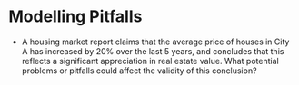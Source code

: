 # Modelling Pitfalls

- A housing market report claims that the average price of houses in City A has increased by 20% over the last 5 years, and concludes that this reflects a significant appreciation in real estate value. What potential problems or pitfalls could affect the validity of this conclusion?
